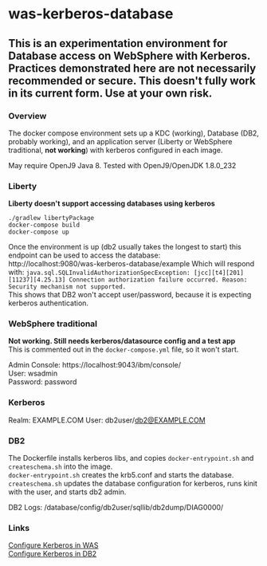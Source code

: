# was-kerberos-database

## This is an experimentation environment for Database access on WebSphere with Kerberos. Practices demonstrated here are not necessarily recommended or secure. This doesn't fully work in its current form. Use at your own risk.

### Overview

The docker compose environment sets up a KDC (working), Database (DB2, probably working), and an application server (Liberty or WebSphere traditional, **not working**) with kerberos configured in each image. 

May require OpenJ9 Java 8. Tested with OpenJ9/OpenJDK 1.8.0_232
### Liberty
**Liberty doesn't support accessing databases using kerberos**
```
./gradlew libertyPackage
docker-compose build
docker-compose up
```
Once the environment is up (db2 usually takes the longest to start) this endpoint can be used to access the database:  
http://localhost:9080/was-kerberos-database/example
Which will respond with:  `java.sql.SQLInvalidAuthorizationSpecException: [jcc][t4][201][11237][4.25.13] Connection authorization failure occurred. Reason: Security mechanism not supported. `  
This shows that DB2 won't accept user/password, because it is expecting kerberos authentication.

### WebSphere traditional
**Not working. Still needs kerberos/datasource config and a test app**   
This is commented out in the `docker-compose.yml` file, so it won't start.

Admin Console: https://localhost:9043/ibm/console/  
User: wsadmin  
Password: password

### Kerberos
Realm: EXAMPLE.COM
User: db2user/db2@EXAMPLE.COM


### DB2
The Dockerfile installs kerberos libs, and copies `docker-entrypoint.sh` and `createschema.sh` into the image.  
`docker-entrypoint.sh` creates the krb5.conf and starts the database.  
`createschema.sh` updates the database configuration for kerberos, runs kinit with the user, and starts db2 admin.

DB2 Logs: /database/config/db2user/sqllib/db2dump/DIAG0000/

### Links
[Configure Kerberos in WAS](https://www.ibm.com/support/knowledgecenter/en/SSEQTP_9.0.5/com.ibm.websphere.base.doc/ae/tsec_kerb_setup.html)  
[Configure Kerberos in DB2](https://www.ibm.com/support/knowledgecenter/en/SSEPGG_11.1.0/com.ibm.db2.luw.admin.sec.doc/doc/c0058525.html)